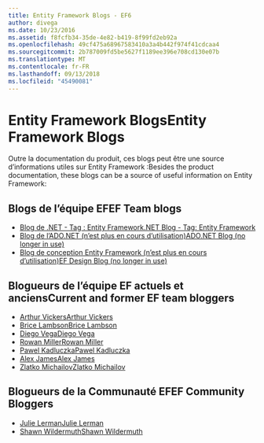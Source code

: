 ```yaml
---
title: Entity Framework Blogs - EF6
author: divega
ms.date: 10/23/2016
ms.assetid: f8fcfb34-35de-4e82-b419-8f99fd2eb92a
ms.openlocfilehash: 49cf475a68967583410a3a4b442f974f41cdcaa4
ms.sourcegitcommit: 2b787009fd5be5627f1189ee396e708cd130e07b
ms.translationtype: MT
ms.contentlocale: fr-FR
ms.lasthandoff: 09/13/2018
ms.locfileid: "45490081"
---
```

# <a name="entity-framework-blogs"></a><span data-ttu-id="c0a80-102">Entity Framework Blogs</span><span class="sxs-lookup"><span data-stu-id="c0a80-102">Entity Framework Blogs</span></span>
<span data-ttu-id="c0a80-103">Outre la documentation du produit, ces blogs peut être une source d’informations utiles sur Entity Framework :</span><span class="sxs-lookup"><span data-stu-id="c0a80-103">Besides the product documentation, these blogs can be a source of useful information on Entity Framework:</span></span>

## <a name="ef-team-blogs"></a><span data-ttu-id="c0a80-104">Blogs de l’équipe EF</span><span class="sxs-lookup"><span data-stu-id="c0a80-104">EF Team blogs</span></span>

- [<span data-ttu-id="c0a80-105">Blog de .NET - Tag : Entity Framework</span><span class="sxs-lookup"><span data-stu-id="c0a80-105">.NET Blog - Tag: Entity Framework</span></span>](https://blogs.msdn.microsoft.com/dotnet/tag/entity-framework/)
- [<span data-ttu-id="c0a80-106">Blog de l’ADO.NET (n’est plus en cours d’utilisation)</span><span class="sxs-lookup"><span data-stu-id="c0a80-106">ADO.NET Blog (no longer in use)</span></span>](https://blogs.msdn.microsoft.com/adonet/)
- [<span data-ttu-id="c0a80-107">Blog de conception Entity Framework (n’est plus en cours d’utilisation)</span><span class="sxs-lookup"><span data-stu-id="c0a80-107">EF Design Blog (no longer in use)</span></span>](https://blogs.msdn.microsoft.com/efdesign/)

## <a name="current-and-former-ef-team-bloggers"></a><span data-ttu-id="c0a80-108">Blogueurs de l’équipe EF actuels et anciens</span><span class="sxs-lookup"><span data-stu-id="c0a80-108">Current and former EF team bloggers</span></span>

- [<span data-ttu-id="c0a80-109">Arthur Vickers</span><span class="sxs-lookup"><span data-stu-id="c0a80-109">Arthur Vickers</span></span>](https://blog.oneunicorn.com/tag/entity-framework/)
- [<span data-ttu-id="c0a80-110">Brice Lambson</span><span class="sxs-lookup"><span data-stu-id="c0a80-110">Brice Lambson</span></span>](http://www.bricelam.net/)
- [<span data-ttu-id="c0a80-111">Diego Vega</span><span class="sxs-lookup"><span data-stu-id="c0a80-111">Diego Vega</span></span>](https://blogs.msdn.microsoft.com/diego/)
- [<span data-ttu-id="c0a80-112">Rowan Miller</span><span class="sxs-lookup"><span data-stu-id="c0a80-112">Rowan Miller</span></span>](https://romiller.com/category/entity-framework/)
- [<span data-ttu-id="c0a80-113">Pawel Kadluczka</span><span class="sxs-lookup"><span data-stu-id="c0a80-113">Pawel Kadluczka</span></span>](https://blog.3d-logic.com/category/entity-framework/)
- [<span data-ttu-id="c0a80-114">Alex James</span><span class="sxs-lookup"><span data-stu-id="c0a80-114">Alex James</span></span>](https://blogs.msdn.microsoft.com/alexj/tag/entity-framework/)
- [<span data-ttu-id="c0a80-115">Zlatko Michailov</span><span class="sxs-lookup"><span data-stu-id="c0a80-115">Zlatko Michailov</span></span>](https://blogs.msdn.microsoft.com/esql/tag/entity-framework/)

## <a name="ef-community-bloggers"></a><span data-ttu-id="c0a80-116">Blogueurs de la Communauté EF</span><span class="sxs-lookup"><span data-stu-id="c0a80-116">EF Community Bloggers</span></span>

- [<span data-ttu-id="c0a80-117">Julie Lerman</span><span class="sxs-lookup"><span data-stu-id="c0a80-117">Julie Lerman</span></span>](http://thedatafarm.com/blog/)  
- [<span data-ttu-id="c0a80-118">Shawn Wildermuth</span><span class="sxs-lookup"><span data-stu-id="c0a80-118">Shawn Wildermuth</span></span>](https://wildermuth.com/Tag/%20Entity%20Framework)  
